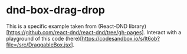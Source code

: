# dnd-box-drag-drop

This is a specific example taken from (React-DND library)[https://github.com/react-dnd/react-dnd/tree/gh-pages]. Interact with a playground of this code (here)[https://codesandbox.io/s/lt6ob?file=/src/DraggableBox.jsx].


